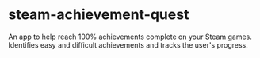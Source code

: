 # steam-achievement-quest
An app to help reach 100% achievements complete on your Steam games. Identifies easy and difficult achievements and tracks the user's progress.

